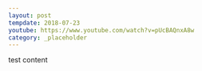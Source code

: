 ```yaml
---
layout: post
tempdate: 2018-07-23
youtube: https://www.youtube.com/watch?v=pUcBAQnxA8w
category: _placeholder
---
```

test content